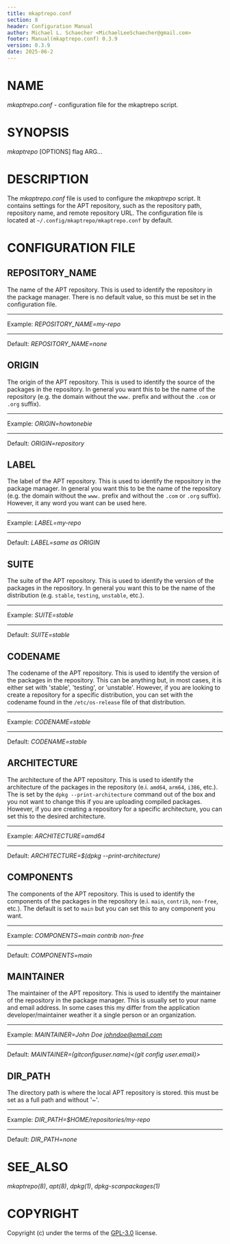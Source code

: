 ```yaml
---
title: mkaptrepo.conf
section: 8
header: Configuration Manual
author: Michael L. Schaecher <MichaelLeeSchaecher@gmail.com>
footer: Manual(mkaptrepo.conf) 0.3.9
version: 0.3.9
date: 2025-06-2
---
```


# NAME

_mkaptrepo.conf_ - configuration file for the mkaptrepo script.

# SYNOPSIS

_mkaptrepo_ [OPTIONS] flag ARG...

# DESCRIPTION

The _mkaptrepo.conf_ file is used to configure the _mkaptrepo_ script. It contains settings for the APT repository, such as the repository path, repository name, and remote repository URL. The configuration file is located at `~/.config/mkaptrepo/mkaptrepo.conf` by default.

# CONFIGURATION FILE

## REPOSITORY_NAME

The name of the APT repository. This is used to identify the repository in the package manager. There is no default value, so this must be set in the configuration file.

---

Example: _REPOSITORY_NAME=my-repo_

---

Default: _REPOSITORY_NAME=none_

## ORIGIN

The origin of the APT repository. This is used to identify the source of the packages in the repository. In general you want this to be the name of the repository (e.g. the domain without the `www.` prefix and without the `.com` or `.org` suffix).

---

Example: _ORIGIN=howtonebie_

---

Default: _ORIGIN=repository_

## LABEL

The label of the APT repository. This is used to identify the repository in the package manager. In general you want this to be the name of the repository (e.g. the domain without the `www.` prefix and without the `.com` or `.org` suffix). However, it any word you want can be used here.

---

Example: _LABEL=my-repo_

---

Default: _LABEL=same as ORIGIN_

## SUITE

The suite of the APT repository. This is used to identify the version of the packages in the repository. In general you want this to be the name of the distribution (e.g. `stable`, `testing`, `unstable`, etc.).

---

Example: _SUITE=stable_

---

Default: _SUITE=stable_

## CODENAME

The codename of the APT repository. This is used to identify the version of the packages in the repository. This can be anything but, in most cases, it is either set with 'stable', 'testing', or 'unstable'. However, if you are looking to create a repository for a specific distribution, you can set with the codename found in the `/etc/os-release` file of that distribution.

---

Example: _CODENAME=stable_

---

Default: _CODENAME=stable_

## ARCHITECTURE

The architecture of the APT repository. This is used to identify the architecture of the packages in the repository (e.i. `amd64`, `arm64`, `i386`, etc.). The is set by the `dpkg --print-architecture` command out of the box and you not want to change this if you are uploading compiled packages. However, if you are creating a repository for a specific architecture, you can set this to the desired architecture.

---

Example: _ARCHITECTURE=amd64_

---

Default: _ARCHITECTURE=$(dpkg --print-architecture)_

## COMPONENTS

The components of the APT repository. This is used to identify the components of the packages in the repository (e.i. `main`, `contrib`, `non-free`, etc.). The default is set to `main` but you can set this to any component you want.

---

Example: _COMPONENTS=main contrib non-free_

---

Default: _COMPONENTS=main_

## MAINTAINER

The maintainer of the APT repository. This is used to identify the maintainer of the repository in the package manager. This is usually set to your name and email address. In some cases this my differ from the application developer/maintainer weather it a single person or an organization.

---

Example: _MAINTAINER=John Doe <johndoe@email.com>_

---

Default: _MAINTAINER=$(git config user.name) <$(git config user.email)>_

## DIR_PATH

The directory path is where the local APT repository is stored. this must be set as a full path and without '~'.

---

Example: _DIR_PATH=$HOME/repositories/my-repo_

---

Default: _DIR_PATH=none_

# SEE_ALSO

_mkaptrepo(8)_, _apt(8)_, _dpkg(1)_, _dpkg-scanpackages(1)_

# COPYRIGHT

Copyright (c) under the terms of the [GPL-3.0](https://www.gnu.org/licenses/gpl-3.0.en.html) license.
